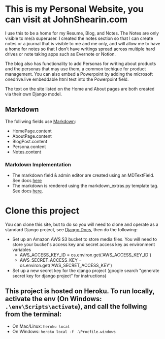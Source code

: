 # This is my Personal Website, you can visit at JohnShearin.com
I use this to be a home for my Resume, Blog, and Notes. The Notes are only visible to me/a superuser. I created the notes section so that I can create notes or a journal that is visible to me and me only, and will allow me to have a home for notes so that I don't have writings spread across multiple hard drives or note taking apps such as Evernote or Notion.  

The blog also has functionality to add Personas for writing about products and the personas that may use them, a common techique for product management. You can also embed a Powerpoint by adding the microsoft onedrive.live embeddable html text into the Powerpoint field.  

The text on the site listed on the Home and About pages are both created via their own Django model.

## Markdown
The folliwing fields use [Markdown](https://www.markdownguide.org/basic-syntax/):
- HomePage.content
- AboutPage.content
- BlogPost.content
- Persona.content
- Notes.content

### Markdown Implementation
- The markdown field & admin editor are created using an MDTextField. See docs [here](https://developpaper.com/implementation-of-beautiful-django-markdown-rich-text-app-plug-in/)
- The markdown is rendered using the markdown_extras.py template tag. See docs [here](#https://learndjango.com/tutorials/django-markdown-tutorial).


# Clone this project
You can clone this site, but to do so you will need to clone and operate as a standard Django project, see [Django Docs](https://docs.djangoproject.com/en/3.1/), then do the following:
- Set up an Amazon AWS S3 bucket to store media files. You will need to store your bucket's access key and secret access key as environment variables
    - AWS_ACCESS_KEY_ID = os.environ.get('AWS_ACCESS_KEY_ID')
    - AWS_SECRET_ACCESS_KEY = os.environ.get('AWS_SECRET_ACCESS_KEY')
- Set up a new secret key for the django project (google search "generate secret key for django project" for instructions)  

## This project is hosted on Heroku. To run locally, activate the env (On Windows: `.\env\Scripts\activate`), and call the follwing from the terminal:  
- On Mac/Linux: `heroku local`
- On Windows: `heroku local -f .\Procfile.windows`